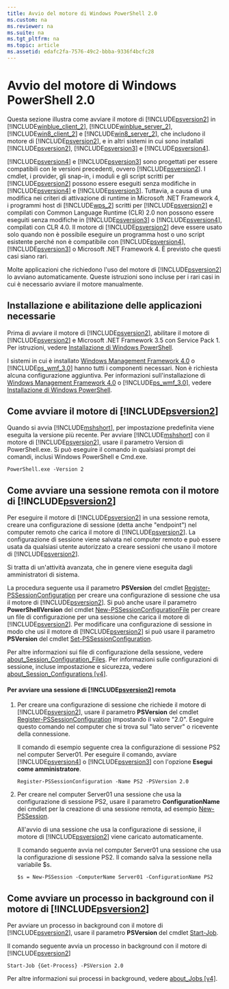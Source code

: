 ```yaml
---
title: Avvio del motore di Windows PowerShell 2.0
ms.custom: na
ms.reviewer: na
ms.suite: na
ms.tgt_pltfrm: na
ms.topic: article
ms.assetid: edafc2fa-7576-49c2-bbba-9336f4bcfc28
---
```

# Avvio del motore di Windows PowerShell 2.0
Questa sezione illustra come avviare il motore di [!INCLUDE[psversion2](../Token/psversion2_md.md)] in [!INCLUDE[winblue_client_2](../Token/winblue_client_2_md.md)], [!INCLUDE[winblue_server_2](../Token/winblue_server_2_md.md)], [!INCLUDE[win8_client_2](../Token/win8_client_2_md.md)] e [!INCLUDE[win8_server_2](../Token/win8_server_2_md.md)], che includono il motore di [!INCLUDE[psversion2](../Token/psversion2_md.md)], e in altri sistemi in cui sono installati [!INCLUDE[psversion2](../Token/psversion2_md.md)], [!INCLUDE[psversion3](../Token/psversion3_md.md)] e [!INCLUDE[psversion4](../Token/psversion4_md.md)].

[!INCLUDE[psversion4](../Token/psversion4_md.md)] e [!INCLUDE[psversion3](../Token/psversion3_md.md)] sono progettati per essere compatibili con le versioni precedenti, ovvero [!INCLUDE[psversion2](../Token/psversion2_md.md)]. I cmdlet, i provider, gli snap-in, i moduli e gli script scritti per [!INCLUDE[psversion2](../Token/psversion2_md.md)] possono essere eseguiti senza modifiche in [!INCLUDE[psversion4](../Token/psversion4_md.md)] e [!INCLUDE[psversion3](../Token/psversion3_md.md)]. Tuttavia, a causa di una modifica nei criteri di attivazione di runtime in Microsoft .NET Framework 4, i programmi host di [!INCLUDE[wps_2](../Token/wps_2_md.md)] scritti per [!INCLUDE[psversion2](../Token/psversion2_md.md)] e compilati con Common Language Runtime (CLR) 2.0 non possono essere eseguiti senza modifiche in [!INCLUDE[psversion3](../Token/psversion3_md.md)] o [!INCLUDE[psversion4](../Token/psversion4_md.md)], compilati con CLR 4.0. Il motore di [!INCLUDE[psversion2](../Token/psversion2_md.md)] deve essere usato solo quando non è possibile eseguire un programma host o uno script esistente perché non è compatibile con [!INCLUDE[psversion4](../Token/psversion4_md.md)], [!INCLUDE[psversion3](../Token/psversion3_md.md)] o Microsoft .NET Framework 4. È previsto che questi casi siano rari.

Molte applicazioni che richiedono l'uso del motore di [!INCLUDE[psversion2](../Token/psversion2_md.md)] lo avviano automaticamente. Queste istruzioni sono incluse per i rari casi in cui è necessario avviare il motore manualmente.

## Installazione e abilitazione delle applicazioni necessarie
Prima di avviare il motore di [!INCLUDE[psversion2](../Token/psversion2_md.md)], abilitare il motore di [!INCLUDE[psversion2](../Token/psversion2_md.md)] e Microsoft .NET Framework 3.5 con Service Pack 1. Per istruzioni, vedere [Installazione di Windows PowerShell](../Topic/Installing-Windows-PowerShell.md).

I sistemi in cui è installato [Windows Management Framework 4.0](http://go.microsoft.com/fwlink/?LinkID=293881) o [!INCLUDE[ps_wmf_3.0](../Token/ps_wmf_3.0_md.md)] hanno tutti i componenti necessari. Non è richiesta alcuna configurazione aggiuntiva. Per informazioni sull'installazione di [Windows Management Framework 4.0](http://go.microsoft.com/fwlink/?LinkID=293881) o [!INCLUDE[ps_wmf_3.0](../Token/ps_wmf_3.0_md.md)], vedere [Installazione di Windows PowerShell](../Topic/Installing-Windows-PowerShell.md).

## Come avviare il motore di [!INCLUDE[psversion2](../Token/psversion2_md.md)]
Quando si avvia [!INCLUDE[mshshort](../Token/mshshort_md.md)], per impostazione predefinita viene eseguita la versione più recente. Per avviare [!INCLUDE[mshshort](../Token/mshshort_md.md)] con il motore di [!INCLUDE[psversion2](../Token/psversion2_md.md)], usare il parametro Version di PowerShell.exe. Si può eseguire il comando in qualsiasi prompt dei comandi, inclusi Windows PowerShell e Cmd.exe.

```
PowerShell.exe -Version 2
```

## Come avviare una sessione remota con il motore di [!INCLUDE[psversion2](../Token/psversion2_md.md)]
Per eseguire il motore di [!INCLUDE[psversion2](../Token/psversion2_md.md)] in una sessione remota, creare una configurazione di sessione (detta anche "endpoint") nel computer remoto che carica il motore di [!INCLUDE[psversion2](../Token/psversion2_md.md)]. La configurazione di sessione viene salvata nel computer remoto e può essere usata da qualsiasi utente autorizzato a creare sessioni che usano il motore di [!INCLUDE[psversion2](../Token/psversion2_md.md)].

Si tratta di un'attività avanzata, che in genere viene eseguita dagli amministratori di sistema.

La procedura seguente usa il parametro **PSVersion** del cmdlet [Register-PSSessionConfiguration](assetId:///e9152ae2-bd6d-4056-9bc7-dc1893aa29ea) per creare una configurazione di sessione che usa il motore di [!INCLUDE[psversion2](../Token/psversion2_md.md)]. Si può anche usare il parametro **PowerShellVersion** del cmdlet [New-PSSessionConfigurationFile](assetId:///5f3e3633-6e90-479c-aea9-ba45a1954866) per creare un file di configurazione per una sessione che carica il motore di [!INCLUDE[psversion2](../Token/psversion2_md.md)]. Per modificare una configurazione di sessione in modo che usi il motore di [!INCLUDE[psversion2](../Token/psversion2_md.md)] si può usare il parametro **PSVersion** del cmdlet [Set-PSSessionConfiguration](assetId:///b21fbad3-1759-4260-b206-dcb8431cd6ea).

Per altre informazioni sui file di configurazione della sessione, vedere [about_Session_Configuration_Files](assetId:///c7217447-1ebf-477b-a8ef-4dbe9a1473b8). Per informazioni sulle configurazioni di sessione, incluse impostazione e sicurezza, vedere [about_Session_Configurations [v4]](assetId:///a2fbe12a-350c-4d04-be50-24102824e3ab).

#### Per avviare una sessione di [!INCLUDE[psversion2](../Token/psversion2_md.md)] remota

1.  Per creare una configurazione di sessione che richiede il motore di [!INCLUDE[psversion2](../Token/psversion2_md.md)], usare il parametro **PSVersion** del cmdlet [Register-PSSessionConfiguration](assetId:///e9152ae2-bd6d-4056-9bc7-dc1893aa29ea) impostando il valore "2.0". Eseguire questo comando nel computer che si trova sul "lato server" o ricevente della connessione.

    Il comando di esempio seguente crea la configurazione di sessione PS2 nel computer Server01. Per eseguire il comando, avviare [!INCLUDE[psversion4](../Token/psversion4_md.md)] o [!INCLUDE[psversion3](../Token/psversion3_md.md)] con l'opzione **Esegui come amministratore**.

    ```
    Register-PSSessionConfiguration -Name PS2 -PSVersion 2.0
    ```

2.  Per creare nel computer Server01 una sessione che usa la configurazione di sessione PS2, usare il parametro **ConfigurationName** dei cmdlet per la creazione di una sessione remota, ad esempio [New-PSSession](assetId:///76f6628c-054c-4eda-ba7a-a6f28daaa26f).

    All'avvio di una sessione che usa la configurazione di sessione, il motore di [!INCLUDE[psversion2](../Token/psversion2_md.md)] viene caricato automaticamente.

    Il comando seguente avvia nel computer Server01 una sessione che usa la configurazione di sessione PS2. Il comando salva la sessione nella variabile $s.

    ```
    $s = New-PSSession -ComputerName Server01 -ConfigurationName PS2
    ```

## Come avviare un processo in background con il motore di [!INCLUDE[psversion2](../Token/psversion2_md.md)]
Per avviare un processo in background con il motore di [!INCLUDE[psversion2](../Token/psversion2_md.md)], usare il parametro **PSVersion** del cmdlet [Start-Job](assetId:///2bc04935-0deb-4ec0-b856-d7290cca6442).

Il comando seguente avvia un processo in background con il motore di [!INCLUDE[psversion2](../Token/psversion2_md.md)]

```
Start-Job {Get-Process} -PSVersion 2.0
```

Per altre informazioni sui processi in background, vedere [about_Jobs [v4]](assetId:///7362512a-8a4e-4575-b2ea-a740e5c4f002).



<!--HONumber=Apr16_HO1-->


